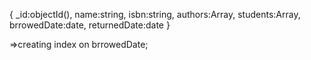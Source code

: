 {
    _id:objectId(),
    name:string,
    isbn:string,
    authors:Array,
    students:Array,
    brrowedDate:date,
    returnedDate:date
}

 =>creating index on brrowedDate;